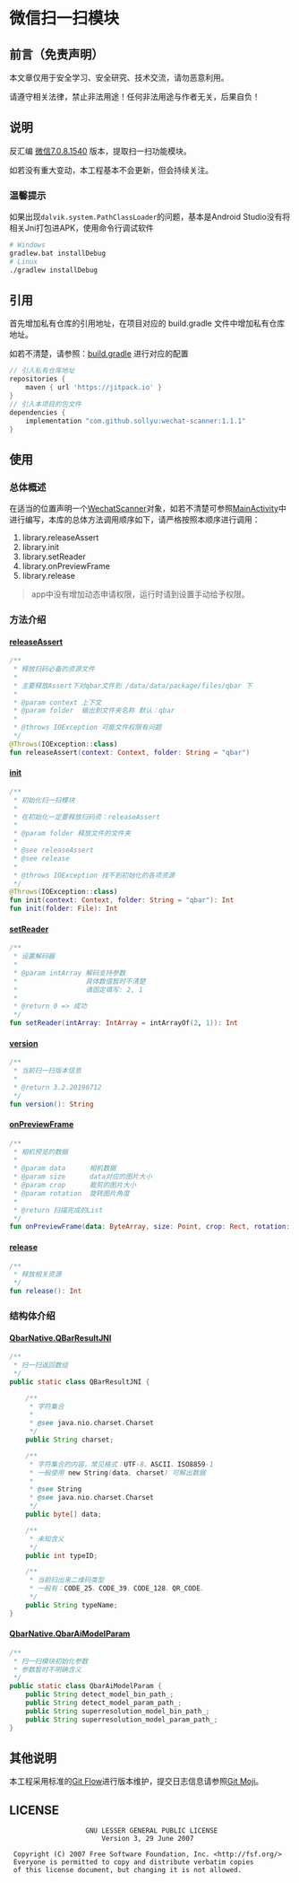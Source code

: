 # 微信扫一扫模块

## 前言（免责声明）

本文章仅用于安全学习、安全研究、技术交流，请勿恶意利用。

请遵守相关法律，禁止非法用途！任何非法用途与作者无关，后果自负！

## 说明

反汇编 [微信7.0.8.1540](https://www.wandoujia.com/apps/596157/history_v1540) 版本，提取扫一扫功能模块。

如若没有重大变动，本工程基本不会更新，但会持续关注。

### 温馨提示

如果出现`dalvik.system.PathClassLoader`的问题，基本是Android Studio没有将相关Jni打包进APK，使用命令行调试软件

```bash
# Windows
gradlew.bat installDebug
# Linux
./gradlew installDebug
```

## 引用

首先增加私有仓库的引用地址，在项目对应的 build.gradle 文件中增加私有仓库地址。

如若不清楚，请参照：[build.gradle](./app/build.gradle) 进行对应的配置

```groovy
// 引入私有仓库地址
repositories {
	maven { url 'https://jitpack.io' }
}
// 引入本项目的包文件
dependencies {
	implementation "com.github.sollyu:wechat-scanner:1.1.1"
}
```

## 使用

### 总体概述

在适当的位置声明一个[WechatScanner](./library/src/main/java/com/tencent/qbar/WechatScanner.kt)对象，如若不清楚可参照[MainActivity](./app/src/main/java/com/tencent/qbar/sample/MainActivity.kt)中进行编写，本库的总体方法调用顺序如下，请严格按照本顺序进行调用：

1. library.releaseAssert
2. library.init
3. library.setReader
4. library.onPreviewFrame
5. library.release

> app中没有增加动态申请权限，运行时请到设置手动给予权限。

### 方法介绍

#### [releaseAssert](./library/src/main/java/com/tencent/qbar/WechatScanner.kt#L34)

```kotlin
/**
 * 释放扫码必备的资源文件
 *
 * 主要释放Assert下对qbar文件到 /data/data/package/files/qbar 下
 *
 * @param context 上下文
 * @param folder  输出到文件夹名称 默认：qbar
 *
 * @throws IOException 可能文件权限有问题
 */
@Throws(IOException::class)
fun releaseAssert(context: Context, folder: String = "qbar")
```

#### [init](./library/src/main/java/com/tencent/qbar/WechatScanner.kt#L59)

```kotlin
/**
 * 初始化扫一扫模块
 *
 * 在初始化一定要释放扫码资：releaseAssert
 *
 * @param folder 释放文件的文件夹
 *
 * @see releaseAssert
 * @see release
 *
 * @throws IOException 找不到初始化的各项资源
 */
@Throws(IOException::class)
fun init(context: Context, folder: String = "qbar"): Int
fun init(folder: File): Int
```

#### [setReader](./library/src/main/java/com/tencent/qbar/WechatScanner.kt#L107)

```kotlin
/**
 * 设置解码器
 *
 * @param intArray 解码支持参数
 *                 具体数值暂时不清楚
 *                 请固定填写: 2, 1
 *
 * @return 0 => 成功
 */
fun setReader(intArray: IntArray = intArrayOf(2, 1)): Int
```

#### [version](./library/src/main/java/com/tencent/qbar/WechatScanner.kt#L115)

```kotlin
/**
 * 当前扫一扫版本信息
 *
 * @return 3.2.20190712
 */
fun version(): String
```

#### [onPreviewFrame](./library/src/main/java/com/tencent/qbar/WechatScanner.kt#L127)

```kotlin
/**
 * 相机预览的数据
 *
 * @param data      相机数据
 * @param size      data对应的图片大小
 * @param crop      裁剪的图片大小
 * @param rotation  旋转图片角度
 *
 * @return 扫描完成的List
 */
fun onPreviewFrame(data: ByteArray, size: Point, crop: Rect, rotation: Int): List<QbarNative.QBarResultJNI>
```

#### [release](./library/src/main/java/com/tencent/qbar/WechatScanner.kt#L151)

```kotlin
/**
 * 释放相关资源
 */
fun release(): Int
```

### 结构体介绍

#### [QbarNative.QBarResultJNI](./library/src/main/java/com/tencent/qbar/QbarNative.java#L39)

```java
/**
 * 扫一扫返回数组
 */
public static class QBarResultJNI {

    /**
     * 字符集合
     *
     * @see java.nio.charset.Charset
     */
    public String charset;

    /**
     * 字符集合的内容，常见格式：UTF-8、ASCII、ISO8859-1
     * 一般使用 new String(data, charset) 可解出数据
     *
     * @see String
     * @see java.nio.charset.Charset
     */
    public byte[] data;

    /**
     * 未知含义
     */
    public int typeID;

    /**
     * 当前扫出来二维码类型
     * 一般有：CODE_25、CODE_39、CODE_128、QR_CODE、
     */
    public String typeName;
}
```

#### [QbarNative.QbarAiModelParam](./library/src/main/java/com/tencent/qbar/QbarNative.java#L29)

```java
/**
 * 扫一扫模块初始化参数
 * 参数暂时不明确含义
 */
public static class QbarAiModelParam {
    public String detect_model_bin_path_;
    public String detect_model_param_path_;
    public String superresolution_model_bin_path_;
    public String superresolution_model_param_path_;
}
```

## 其他说明

本工程采用标准的[Git Flow](https://www.git-tower.com/learn/git/ebook/cn/command-line/advanced-topics/git-flow)进行版本维护，提交日志信息请参照[Git Moji](https://gitmoji.carloscuesta.me/)。


## LICENSE

```
                   GNU LESSER GENERAL PUBLIC LICENSE
                       Version 3, 29 June 2007

 Copyright (C) 2007 Free Software Foundation, Inc. <http://fsf.org/>
 Everyone is permitted to copy and distribute verbatim copies
 of this license document, but changing it is not allowed.
```
